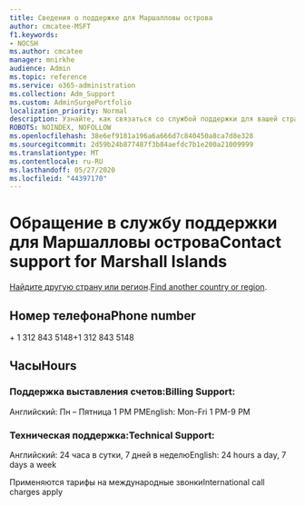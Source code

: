 ```yaml
---
title: Сведения о поддержке для Маршалловы острова
author: cmcatee-MSFT
f1.keywords:
- NOCSH
ms.author: cmcatee
manager: mnirkhe
audience: Admin
ms.topic: reference
ms.service: o365-administration
ms.collection: Adm_Support
ms.custom: AdminSurgePortfolio
localization_priority: Normal
description: Узнайте, как связаться со службой поддержки для вашей страны или региона.
ROBOTS: NOINDEX, NOFOLLOW
ms.openlocfilehash: 38e6ef9181a196a6a666d7c840450a8ca7d8e328
ms.sourcegitcommit: 2d59b24b877487f3b84aefdc7b1e200a21009999
ms.translationtype: MT
ms.contentlocale: ru-RU
ms.lasthandoff: 05/27/2020
ms.locfileid: "44397170"
---
```

# <a name="contact-support-for-marshall-islands"></a><span data-ttu-id="eb79f-103">Обращение в службу поддержки для Маршалловы острова</span><span class="sxs-lookup"><span data-stu-id="eb79f-103">Contact support for Marshall Islands</span></span>

<span data-ttu-id="eb79f-104">[Найдите другую страну или регион](../contact-support-for-business-products.md).</span><span class="sxs-lookup"><span data-stu-id="eb79f-104">[Find another country or region](../contact-support-for-business-products.md).</span></span>

## <a name="phone-number"></a><span data-ttu-id="eb79f-105">Номер телефона</span><span class="sxs-lookup"><span data-stu-id="eb79f-105">Phone number</span></span>
<span data-ttu-id="eb79f-106">+ 1 312 843 5148</span><span class="sxs-lookup"><span data-stu-id="eb79f-106">+1 312 843 5148</span></span>

## <a name="hours"></a><span data-ttu-id="eb79f-107">Часы</span><span class="sxs-lookup"><span data-stu-id="eb79f-107">Hours</span></span>
### <a name="billing-support"></a><span data-ttu-id="eb79f-108">Поддержка выставления счетов:</span><span class="sxs-lookup"><span data-stu-id="eb79f-108">Billing Support:</span></span>

<span data-ttu-id="eb79f-109">Английский: Пн – Пятница 1 PM PM</span><span class="sxs-lookup"><span data-stu-id="eb79f-109">English: Mon-Fri 1 PM-9 PM</span></span>

### <a name="technical-support"></a><span data-ttu-id="eb79f-110">Техническая поддержка:</span><span class="sxs-lookup"><span data-stu-id="eb79f-110">Technical Support:</span></span>

<span data-ttu-id="eb79f-111">Английский: 24 часа в сутки, 7 дней в неделю</span><span class="sxs-lookup"><span data-stu-id="eb79f-111">English: 24 hours a day, 7 days a week</span></span>

<span data-ttu-id="eb79f-112">Применяются тарифы на международные звонки</span><span class="sxs-lookup"><span data-stu-id="eb79f-112">International call charges apply</span></span>
